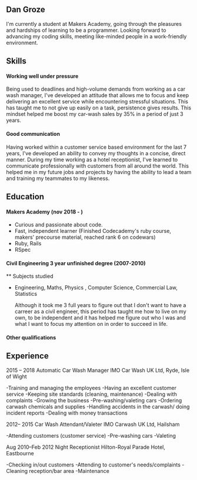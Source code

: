 ## Dan Groze    

  I'm currently a student at Makers Academy, going through the pleasures and hardships of learning to be a programmer.
Looking forward to advancing my coding skills, meeting like-minded people in a work-friendly environment.

## Skills

#### Working well under pressure

  Being used to deadlines and high-volume demands from working as a car wash manager, I've developed an attitude
that allows me to focus and keep delivering an excellent service while encountering stressful situations. This 
has taught me to not give up easily on a task, persistence gives results.
  This mindset helped me boost my car-wash sales by 35% in a period of just 3 years.

#### Good communication

  Having worked within a customer service based environment for the last 7 years, I've developed an ability to
convey my thoughts in a concise, direct manner. During my time working as a hotel receptionist, I've learned to 
communicate professionally with customers from all around the world. This helped me in my future jobs and projects
by having the ability to lead a team and training my teammates to my likeness.
  
## Education

#### Makers Academy (nov 2018 - )

- Curious and passionate about code.
- Fast, independent learner (Finished Codecademy's ruby course, makers' precourse material, reached rank 6 on codewars)
- Ruby, Rails
- RSpec

#### Civil Engineering 3 year unfinished degree (2007-2010)

** Subjects studied
- Engineering, Maths, Physics , Computer Science, Commercial Law, Statistics
 
  Although it took me 3 full years to figure out that I don't want to have a carreer as a civil engineer, this period
has taught me how to live on my own, to be independent and it has helped me figure out who I was and what I want to 
focus my attention on in order to succeed in life.

#### Other qualifications

## Experience

2015 – 2018 Automatic Car Wash Manager
IMO Car Wash UK Ltd, Ryde, Isle of Wight

-Training and managing the employees
-Having an excellent customer service
-Keeping site standards (cleaning, maintenance)
-Dealing with complaints
-Growing the business
-Pre-washing/valeting cars
-Ordering carwash chemicals and supplies
-Handling accidents in the carwash/ doing incident reports
-Dealing with money transactions

2012– 2015 Car Wash Attendant/Valeter
IMO Carwash UK Ltd, Hailsham

-Attending customers (customer service)
-Pre-washing cars
-Valeting

Aug 2010–Feb 2012 Night Receptionist
Hilton-Royal Parade Hotel, Eastbourne

-Checking in/out customers
-Attending to customer's needs/complaints
-Cleaning reception/bar area
-Maintenance